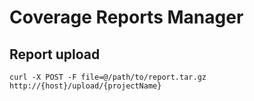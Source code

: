 # Coverage Reports Manager

## Report upload

```
curl -X POST -F file=@/path/to/report.tar.gz http://{host}/upload/{projectName}
```
